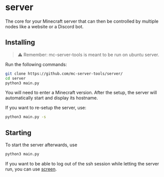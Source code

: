 # server
The core for your Minecraft server that can then be controlled by multiple nodes like a website or a Discord bot.

## Installing
> :warning: Remember: mc-server-tools is meant to be run on ubuntu server.

Run the following commands:
```bash
git clone https://github.com/mc-server-tools/server/
cd server
python3 main.py
```
You will need to enter a Minecraft version.
After the setup, the server will automatically start and display its hostname.

If you want to re-setup the server, use:
```bash
python3 main.py -s
```

## Starting
To start the server afterwards, use
```bash
python3 main.py
```
If you want to be able to log out of the ssh session while letting the server run, you can use [screen](https://help.ubuntu.com/community/Screen).
